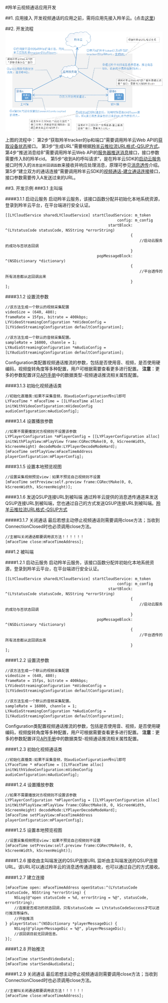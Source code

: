 #羚羊云视频通话应用开发

##1. 应用接入
开发视频通话的应用之前，需将应用先接入羚羊云。(点击[这里](http://doc.topvdn.com/api/index.html#!public-doc/appfunc_joinup.md))

##2. 开发流程
![Alt text](./images/appfunc_facetime.png) 

上图的流程中：
第2步“获取羚羊tracker的ip和端口”需要调用羚羊云Web API的[获取设备状态](http://doc.topvdn.com/api/index.html#!web_api_v2.md#2.1.1_%E6%9F%A5%E8%AF%A2%E8%AE%BE%E5%A4%87%E7%8A%B6%E6%80%81)接口。
第3步“生成URL”需要根据[羚羊云推拉流URL格式-QSUP方式](http://doc.topvdn.com/api/index.html#!public-doc/url_format.md#6_%E6%8E%A8%E6%8B%89%E7%9B%B4%E6%92%AD%E6%B5%81%28QSUP%E6%96%B9%E5%BC%8F%29%E7%A4%BA%E4%BE%8B)。
第4步“推送消息给B”需要调用羚羊云Web API的[服务器推送消息](http://doc.topvdn.com/api/index.html#!web_api_v2.md#2.3.2_%E6%9C%8D%E5%8A%A1%E5%99%A8%E6%8E%A8%E9%80%81%E6%B6%88%E6%81%AF)接口，接口参数需要传入B的羚羊cid。
第5步“收到A的呼叫请求”，是在羚羊云SDK的[启动云服务](http://doc.topvdn.com/api/index.html#!public-doc/SDK-iOS/ios_api.md#2.2_%E5%90%AF%E5%8A%A8%E4%BA%91%E6%9C%8D%E5%8A%A1)接口时传入的`消息监听回调函数`来接收并响应处理消息，原理可参见[消息透传](http://doc.topvdn.com/api/index.html#!public-doc/SDK-iOS/ios_guide.md#5.3_%C2%A0%E6%B6%88%E6%81%AF%E9%80%8F%E4%BC%A0)介绍。
第5步“建立双方的通话连接”需要调用羚羊云SDK的[视频通话-建立通话连接](http://doc.topvdn.com/api/index.html#!public-doc/SDK-iOS/ios_api.md#5.14_%E5%BB%BA%E7%AB%8B%E9%80%9A%E8%AF%9D%E8%BF%9E%E6%8E%A5)接口，接口参数需要传入A发送过来的URL。

##3. 开发示例
###3.1 主叫端

####3.1.1 启动云服务
启动羚羊云服务，该接口函数分配并初始化本地系统资源，登录到羚羊云平台，在平台端进行安全认证。

```
[[LYCloudService sharedLYCloudService] startCloudService: m_token
                                                  config: m_config
                                              startBlock: ^(LYstatusCode statusCode, NSString *errorString)
                                                        {
                                                            //启动云服务的成功与否状态回调
                                                        }
                                         popMessageBlock: ^(NSDictionary *dictionary)
                                                        {
                                                            //平台透传的所有消息都从这回调出来
                                                        }
];
```

####3.1.2 设置流参数
```
//该方法生成一个默认的视频采集配置
videoSize = (640, 480);
frameRate = 15fps, bitrate = 400kbps;
LYVideoStreamingConfiguration *mVideoConfig = [LYVideoStreamingConfiguration defaultConfiguration];
    
//该方法生成一个默认的音频采集配置。
sampleRate = 16000, channle = 1;
LYAudioStreamingConfiguration *mAudioConfig = [LYAudioStreamingConfiguration defaultConfiguration];
```
Configuration类配置视频通话推流的参数，包括是否使用音、视频，是否使用硬编码，视频旋转角度等多种配置，用户可根据需要查看更多进行配置。
**注意**：更多的参数配置详见[API手册](http://doc.topvdn.com/api/#!public-doc/SDK-iOS/ios_api.md)中的数据类型-视频通话推流相关属性配置。

####3.1.3 初始化视频通话类
```
//初始化直播类:如果不采集音频，则audioConfiguration传nil即可
LYFaceTime * mFaceTime = [[LYFaceTime alloc] initWithVideoConfiguration:mVideoConfig audioConfiguration:mAudioConfig]; 
```

####3.1.4 设置播放参数
```
//如果不需要播放对方视频则不设置该参数
LYPlayerConfiguration *mPlayerConfig = [[LYPlayerConfiguration alloc] initWithPlayView:mPlayView frame:CGRectMake(0, 0, kScreenWidth, kScreenHeight) decodeMode:LYPlayerDecodeModeHard];
[mFaceTime setPlayView:mFaceTimeAddress playerConfiguration:mPlayerConfig]; 
```

####3.1.5 设置本地预览视图
```
//设置采集视频预览view：如果不预览自己视频则不设置
[mFaceTime setPreview:self.preview frame:CGRectMake(0, 0, kScreenWidth, kScreenHeight)];
```

####3.1.6 发送QSUP连接URL到被叫端
通过羚羊云提供的消息透传通道来发送QSUP连接URL到被叫端，您也通过自己的方式发送QSUP连接URL到被叫端。[羚羊云推拉流URL格式-QSUP方式](http://doc.topvdn.com/api/index.html#!public-doc/url_format.md#6_%E6%8E%A8%E6%8B%89%E7%9B%B4%E6%92%AD%E6%B5%81%28QSUP%E6%96%B9%E5%BC%8F%29%E7%A4%BA%E4%BE%8B)

#####3.1.7 关闭通话
最后若想主动停止视频通话则需要调用close方法；当收到ConnectionClosed时也必须调用close方法。
```
//主被叫关闭通话都要调用该方法！！！！！！
[mFaceTime close:mFaceTimeAddress];
```

###1.2 被叫端

####1.2.1 启动云服务
启动羚羊云服务，该接口函数分配并初始化本地系统资源，登录到羚羊云平台，在平台端进行安全认证。

```
[[LYCloudService sharedLYCloudService] startCloudService: m_token
                                                  config: m_config
                                              startBlock: ^(LYstatusCode statusCode, NSString *errorString)
                                                        {
                                                            //启动云服务的成功与否状态回调
                                                        }
                                         popMessageBlock: ^(NSDictionary *dictionary)
                                                        {
                                                            //平台透传的所有消息都从这回调出来
                                                        }
];
```

####1.2.2 设置流参数
```
//该方法生成一个默认的视频采集配置
videoSize = (640, 480);
frameRate = 15fps, bitrate = 400kbps;
LYVideoStreamingConfiguration *mVideoConfig = [LYVideoStreamingConfiguration defaultConfiguration];
    
//该方法生成一个默认的音频采集配置。
sampleRate = 16000, channle = 1;
LYAudioStreamingConfiguration *mAudioConfig = [LYAudioStreamingConfiguration defaultConfiguration];
```
Configuration类配置视频通话推流的参数，包括是否使用音、视频，是否使用硬编码，视频旋转角度等多种配置，用户可根据需要查看更多进行配置。
**注意**：更多的参数配置详见[API手册](http://doc.topvdn.com/api/#!public-doc/SDK-iOS/ios_api.md)中的数据类型-视频通话推流相关属性配置。

####1.2.3 初始化视频通话类
```
//初始化直播类:如果不采集音频，则audioConfiguration传nil即可
LYFaceTime * mFaceTime = [[LYFaceTime alloc] initWithVideoConfiguration:mVideoConfig audioConfiguration:mAudioConfig]; 
```

####1.2.4 设置播放参数
```
//如果不需要播放对方视频则不设置该参数
LYPlayerConfiguration *mPlayerConfig = [[LYPlayerConfiguration alloc] initWithPlayView:mPlayView frame:CGRectMake(0, 0, kScreenWidth, kScreenHeight) decodeMode:LYPlayerDecodeModeHard];
[mFaceTime setPlayView:mFaceTimeAddress playerConfiguration:mPlayerConfig]; 
```

####1.2.5 设置本地预览视图
```
//设置采集视频预览view：如果不预览自己视频则不设置
[mFaceTime setPreview:self.preview frame:CGRectMake(0, 0, kScreenWidth, kScreenHeight)];
```

####1.2.6 接收由主叫端发送的QSUP连接URL
监听由主叫端发送的QSUP连接URL。该URL可以通过羚羊云的消息透传通道接收，也可以通过自己的方式接收。

####1.2.7 建立连接
```
[mFaceTime open: mFaceTimeAddress openStatus:^(LYstatusCode statusCode, NSString *errorString) {
    NSLog(@"open statusCode = %d, errorString = %@", statusCode, errorString);
    //连接是否成功的状态回调，只有statusCode == LYstatusCodeSuccess才可以进行推流等操作。
    //开始推流
} playerStatus:^(NSDictionary *playerMessageDic) {
    NSLog(@"playerMessageDic = %@", playerMessageDic);
    //该回调目前无回调信息。
}];
```

####1.2.8 开始推流
```
[mFaceTime startSendVideoData];
[mFaceTime startSendAudioData];
```

####1.2.9 关闭通话
最后若想主动停止视频通话则需要调用close方法；当收到ConnectionClosed时也必须调用close方法。
```
//主被叫关闭通话都要调用该方法！！！！！！
[mFaceTime close:mFaceTimeAddress];
```
